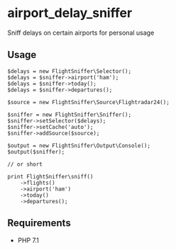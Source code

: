 # airport_delay_sniffer

Sniff delays on certain airports for personal usage

## Usage

    $delays = new FlightSniffer\Selector();
    $delays = $sniffer->airport('ham');
    $delays = $sniffer->today();
    $delays = $sniffer->departures();

    $source = new FlightSniffer\Source\Flightradar24();
    
    $sniffer = new FlightSniffer\Sniffer();
    $sniffer->setSelector($delays);
    $sniffer->setCache('auto');
    $sniffer->addSource($source);
    
    $output = new FlightSniffer\Output\Console();
    $output($sniffer);
    
    // or short
    
    print FlightSniffer\sniff()
        ->flights()
        ->airport('ham')
        ->today()
        ->departures();

## Requirements

* PHP 7.1
    
